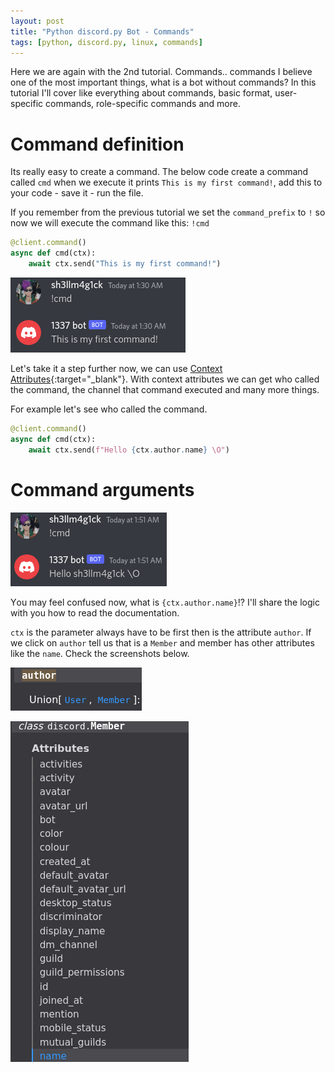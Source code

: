 ```yaml
---
layout: post
title: "Python discord.py Bot - Commands"
tags: [python, discord.py, linux, commands]
---
```


Ηere we are again with the 2nd tutorial. Commands.. commands I believe one of the most important things, what is a bot without commands?
In this tutorial I'll cover like everything about commands, basic format, user-specific commands, role-specific commands and more.

# Command definition

Its really easy to create a command. The below code create a command called `cmd` when we execute it prints `This is my first command!`, add this to your code - save it - run the file.

If you remember from the previous tutorial we set the `command_prefix` to `!` so now we will execute the command like this: `!cmd`

```python
@client.command()
async def cmd(ctx):
    await ctx.send("This is my first command!")
```

![](https://raw.githubusercontent.com/sh3llm4g1ck/sh3llm4g1ck.github.io/main/_posts/python-discord.py-bot-commands/images/1.png)

Let's take it a step further now, we can use [Context Attributes](https://discordpy.readthedocs.io/en/stable/ext/commands/api.html?highlight=author#discord.ext.commands.Context){:target="_blank"}. With context attributes we can get who called the command, the channel that command executed and many more things. 

For example let's see who called the command.

```python
@client.command()
async def cmd(ctx):
    await ctx.send(f"Hello {ctx.author.name} \O")
```

# Command arguments

![](https://raw.githubusercontent.com/sh3llm4g1ck/sh3llm4g1ck.github.io/main/_posts/python-discord.py-bot-commands/images/2.png)

Υou may feel confused now, what is `{ctx.author.name}`!? I'll share the logic with you how to read the documentation.

`ctx` is the parameter always have to be first then is the attribute `author`. If we click on `author` tell us that is a `Member` and member has other attributes like the `name`. Check the screenshots below.

![](https://raw.githubusercontent.com/sh3llm4g1ck/sh3llm4g1ck.github.io/main/_posts/python-discord.py-bot-commands/images/3.png)

![](https://raw.githubusercontent.com/sh3llm4g1ck/sh3llm4g1ck.github.io/main/_posts/python-discord.py-bot-commands/images/4.png)
